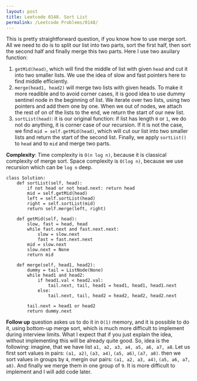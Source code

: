 ```yaml
---
layout: post
title: Leetcode 0148. Sort List
permalink: /Leetcode Problems/0148/
---
```


This is pretty straightforward question, if you know how to use merge sort. All we need to do is to split our list into two parts, sort the first half, then sort the second half and finally merge this two parts. Here I use two axuilary function:

1. `getMid(head)`, which will find the middle of list with given `head` and cut it into two smaller lists. We use the idea of slow and fast pointers here to find middle efficiently.
2. `merge(head1, head2)` will merge two lists with given heads. To make it more readible and to avoid corner cases, it is good idea to use dummy sentinel node in the beginning of list. We iterate over two lists, using two pointers and add them one by one. When we out of nodes, we attach the rest of on of the lists to the end, we return the start of our new list.
3. `sortList(head)`: it is our original function: if list has length `0` or `1`, we do not do anything, it is corner case of our recursion. If it is not the case, we find `mid = self.getMid(head)`, which will cut our list into two smaller lists and return the start of the second list. Finally, we apply `sortList()` to `head` and to `mid` and merge two parts.

**Complexity**: Time complexity is `O(n log n)`, because it is classical complexity of merge sort. Space complexity is `O(log n)`, because we use recursion which can be `log n` deep.

```
class Solution:
    def sortList(self, head):
        if not head or not head.next: return head
        mid = self.getMid(head)
        left = self.sortList(head)
        right = self.sortList(mid)
        return self.merge(left, right)
    
    def getMid(self, head):
        slow, fast = head, head
        while fast.next and fast.next.next:
            slow = slow.next
            fast = fast.next.next
        mid = slow.next
        slow.next = None
        return mid
    
    def merge(self, head1, head2):
        dummy = tail = ListNode(None)
        while head1 and head2:
            if head1.val < head2.val:
                tail.next, tail, head1 = head1, head1, head1.next
            else:
                tail.next, tail, head2 = head2, head2, head2.next
    
        tail.next = head1 or head2
        return dummy.next
```

**Follow up** question askes us to do it in `O(1)` memory, and it is possible to do it, using bottom-up merge sort, which is much more difficult to implement during interview limits. What I expect that if you just explain the idea, without implementing this will be already quite good. So, idea is the following: imagine, that we have list `a1, a2, a3, a4, a5, a6, a7, a8`. Let us first sort values in pairs:
`(a1, a2)`, `(a3, a4)`, `(a5, a6)`, `(a7, a8)`. 
then we sort values in groups by `4`, mergin our pairs:
`(a1, a2, a3, a4)`, `(a5, a6, a7, a8)`.
And finally we merge them in one group of `9`. It is more difficult to implement and I will add code later.